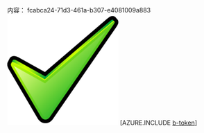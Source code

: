 内容： fcabca24-71d3-461a-b307-e4081009a883![图像](74279641-71f3-4a76-9e65-a66a435590f5.png)
[AZURE.INCLUDE [b-token](f38ef020-95cd-4cd4-81f6-9c6b4fd49c19.md)]
